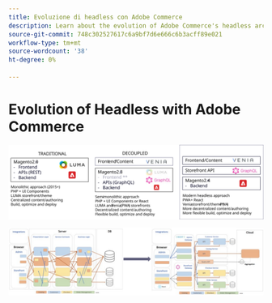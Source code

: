 ```yaml
---
title: Evoluzione di headless con Adobe Commerce
description: Learn about the evolution of Adobe Commerce's headless architecture support.
source-git-commit: 748c302527617c6a9bf7d6e666c6b3acff89e021
workflow-type: tm+mt
source-wordcount: '38'
ht-degree: 0%

---
```



# Evolution of Headless with Adobe Commerce

![Confronto tra architetture commerciali tradizionali, disaccoppiate e senza testa](../../../assets/playbooks/headless-evolution-table.svg)

![Comparison of traditional, decoupled, and headless commerce architectures](../../../assets/playbooks/headless-evolution-diagram.svg)
